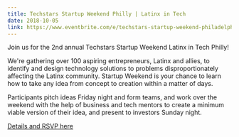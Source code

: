 ```yaml
---
title: Techstars Startup Weekend Philly | Latinx in Tech
date: 2018-10-05
link: https://www.eventbrite.com/e/techstars-startup-weekend-philadelphia-latinx-in-tech-tickets-49821036060
---
```


Join us for the 2nd annual Techstars Startup Weekend Latinx in Tech Philly!

We're gathering over 100 aspiring entrepreneurs, Latinx and allies, to identify and design technology solutions to problems disproportionately affecting the Latinx community. Startup Weekend is your chance to learn how to take any idea from concept to creation within a matter of days.

Participants pitch ideas Friday night and form teams, and work over the weekend with the help of business and tech mentors to create a minimum viable version of their idea, and present to investors Sunday night.

[Details and RSVP here](https://www.eventbrite.com/e/techstars-startup-weekend-philadelphia-latinx-in-tech-tickets-49821036060)
